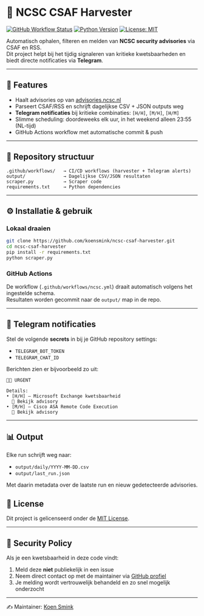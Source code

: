 # 🔎 NCSC CSAF Harvester

[![GitHub Workflow Status](https://img.shields.io/github/actions/workflow/status/koensmink/ncsc-csaf-harvester/ncsc.yml?branch=main)](https://github.com/koensmink/ncsc-csaf-harvester/actions)
[![Python Version](https://img.shields.io/badge/python-3.11-blue.svg)](https://www.python.org/downloads/release/python-3110/)
[![License: MIT](https://img.shields.io/badge/License-MIT-green.svg)](LICENSE)

Automatisch ophalen, filteren en melden van **NCSC security advisories** via CSAF en RSS.  
Dit project helpt bij het tijdig signaleren van kritieke kwetsbaarheden en biedt directe notificaties via **Telegram**.

---

## 🚀 Features

- Haalt advisories op van [advisories.ncsc.nl](https://advisories.ncsc.nl)  
- Parseert CSAF/RSS en schrijft dagelijkse CSV + JSON outputs weg  
- **Telegram notificaties** bij kritieke combinaties: `[H/H]`, `[M/H]`, `[H/M]`  
- Slimme scheduling: doordeweeks elk uur, in het weekend alleen 23:55 (NL-tijd)  
- GitHub Actions workflow met automatische commit & push  

---

## 📂 Repository structuur

```
.github/workflows/   → CI/CD workflows (harvester + Telegram alerts)
output/              → Dagelijkse CSV/JSON resultaten
scraper.py           → Scraper code
requirements.txt     → Python dependencies
```

---

## ⚙️ Installatie & gebruik

### Lokaal draaien
```bash
git clone https://github.com/koensmink/ncsc-csaf-harvester.git
cd ncsc-csaf-harvester
pip install -r requirements.txt
python scraper.py
```

### GitHub Actions
De workflow (`.github/workflows/ncsc.yml`) draait automatisch volgens het ingestelde schema.  
Resultaten worden gecommit naar de `output/` map in de repo.

---

## 🔔 Telegram notificaties

Stel de volgende **secrets** in bij je GitHub repository settings:

- `TELEGRAM_BOT_TOKEN`  
- `TELEGRAM_CHAT_ID`  

Berichten zien er bijvoorbeeld zo uit:

```
🚨🙂 URGENT

Details:
• [H/H] — Microsoft Exchange kwetsbaarheid
  🔗 Bekijk advisory
• [M/H] — Cisco ASA Remote Code Execution
  🔗 Bekijk advisory
```

---

## 📊 Output

Elke run schrijft weg naar:

- `output/daily/YYYY-MM-DD.csv`  
- `output/last_run.json`  

Met daarin metadata over de laatste run en nieuw gedetecteerde advisories.

## 📜 License

Dit project is gelicenseerd onder de [MIT License](LICENSE).

---
## 🔐 Security Policy

Als je een kwetsbaarheid in deze code vindt:

1. Meld deze **niet** publiekelijk in een issue  
2. Neem direct contact op met de maintainer via [GitHub profiel](https://github.com/koensmink)  
3. Je melding wordt vertrouwelijk behandeld en zo snel mogelijk onderzocht  

---
✍️ Maintainer: [Koen Smink](https://github.com/koensmink)

